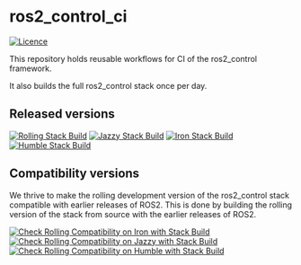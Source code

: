 # ros2_control_ci

[![Licence](https://img.shields.io/badge/License-Apache%202.0-blue.svg)](https://opensource.org/licenses/Apache-2.0)

This repository holds reusable workflows for CI of the ros2_control framework.

It also builds the full ros2_control stack once per day.

## Released versions

[![Rolling Stack Build](https://github.com/ros-controls/ros2_control_ci/actions/workflows/rolling-binary-build.yml/badge.svg)](https://github.com/ros-controls/ros2_control_ci/actions/workflows/rolling-binary-build.yml)
[![Jazzy Stack Build](https://github.com/ros-controls/ros2_control_ci/actions/workflows/jazzy-binary-build.yml/badge.svg)](https://github.com/ros-controls/ros2_control_ci/actions/workflows/jazzy-binary-build.yml)
[![Iron Stack Build](https://github.com/ros-controls/ros2_control_ci/actions/workflows/iron-binary-build.yml/badge.svg)](https://github.com/ros-controls/ros2_control_ci/actions/workflows/iron-binary-build.yml)
[![Humble Stack Build](https://github.com/ros-controls/ros2_control_ci/actions/workflows/humble-binary-build.yml/badge.svg)](https://github.com/ros-controls/ros2_control_ci/actions/workflows/humble-binary-build.yml)

## Compatibility versions
We thrive to make the rolling development version of the ros2_control stack compatible with earlier releases of ROS2. This is done by building the rolling version of the stack from source with the earlier releases of ROS2.

[![Check Rolling Compatibility on Iron with Stack Build](https://github.com/ros-controls/ros2_control_ci/actions/workflows/rolling-compatibility-iron-binary-build.yml/badge.svg)](https://github.com/ros-controls/ros2_control_ci/actions/workflows/rolling-compatibility-iron-binary-build.yml)
[![Check Rolling Compatibility on Jazzy with Stack Build](https://github.com/ros-controls/ros2_control_ci/actions/workflows/rolling-compatibility-jazzy-binary-build.yml/badge.svg)](https://github.com/ros-controls/ros2_control_ci/actions/workflows/rolling-compatibility-jazzy-binary-build.yml)
[![Check Rolling Compatibility on Humble with Stack Build](https://github.com/ros-controls/ros2_control_ci/actions/workflows/rolling-compatibility-humble-binary-build.yml/badge.svg)](https://github.com/ros-controls/ros2_control_ci/actions/workflows/rolling-compatibility-humble-binary-build.yml)

